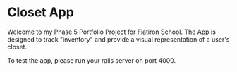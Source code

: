 # Closet App

Welcome to my Phase 5 Portfolio Project for Flatiron School. The App is designed to track "inventory" and provide a visual representation of a user's closet. 

To test the app, please run your rails server on port 4000. 

